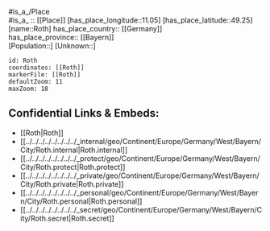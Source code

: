 ﻿---
location: [49.25,11.05] 
mapzoom: [7,12] 
mapmarker: city 
type: City
tags:
- geo/City


SpocWebEntityId: 33784
isDeleted: false
confidential: public

---
#is_a_/Place  
#is_a_ :: [[Place]] 
[has_place_longitude::11.05] 
[has_place_latitude::49.25] 
[name::Roth] 
has_place_country:: [[Germany]]  
has_place_province:: [[Bayern]]  
[Population::] 
[Unknown::] 


```leaflet
id: Roth
coordinates: [[Roth]] 
markerFile: [[Roth]] 
defaultZoom: 11 
maxZoom: 18
```


## Confidential Links & Embeds: 
- [[Roth|Roth]]  
- [[../../../../../../../../_internal/geo/Continent/Europe/Germany/West/Bayern/City/Roth.internal|Roth.internal]] 
- [[../../../../../../../../_protect/geo/Continent/Europe/Germany/West/Bayern/City/Roth.protect|Roth.protect]] 
- [[../../../../../../../../_private/geo/Continent/Europe/Germany/West/Bayern/City/Roth.private|Roth.private]] 
- [[../../../../../../../../_personal/geo/Continent/Europe/Germany/West/Bayern/City/Roth.personal|Roth.personal]] 
- [[../../../../../../../../_secret/geo/Continent/Europe/Germany/West/Bayern/City/Roth.secret|Roth.secret]] 

